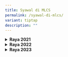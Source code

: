 ```yaml
---
title: Syawal di MLCS
permalink: /syawal-di-mlcs/
variant: tiptap
description: ""
---
```

<p></p>
<p></p>
<p></p>
<p></p>
<p></p>
<p></p>
<p></p>
<div data-type="detailGroup" class="isomer-accordion isomer-accordion-white">
<details class="isomer-details">
<summary><strong>Raya 2021</strong>
</summary>
<div data-type="detailsContent" class="isomer-details-content">
<div class="isomer-image-wrapper">
<img style="width: 70%;" height="auto" width="100%" alt="Syawal di MLCS 2021" src="/images/syawal-2021-di-mlcs.png">
</div>
<p><strong><em><u>Ucapan ikhlas rakan-rakan guru</u></em></strong>
<br><strong><u>Video</u></strong>
<br><strong>Pusat Bahasa Melayu Singapura (CDMLCS &amp; P/MTTs)</strong>
</p>
<div class="iframe-wrapper">
<iframe height="315" width="560" allowfullscreen="true" frameborder="0" src="https://www.youtube.com/embed/yitA1TQLkwY"></iframe>
</div>
<p><strong>Pusat Bahasa Melayu Singapura (AES Staff &amp; Support Staff)</strong>
</p>
<div class="iframe-wrapper">
<iframe height="315" width="560" allowfullscreen="true" frameborder="0" src="https://www.youtube.com/embed/e6M6ydQY9j4"></iframe>
</div>
<p><strong>Sekolah Rendah Jurong</strong>
</p>
<div class="iframe-wrapper">
<iframe height="315" width="560" allowfullscreen="true" frameborder="0" src="https://www.youtube.com/embed/ERSSCWvSWz0"></iframe>
</div>
<p><strong>Hai Sing Catholic School</strong>
</p>
<div class="iframe-wrapper">
<iframe height="315" width="560" allowfullscreen="true" frameborder="0" src="https://www.youtube.com/embed/i_ExNKbXu7A"></iframe>
</div>
<p><strong>Sekolah Menengah Speingfield</strong>
</p>
<div class="iframe-wrapper">
<iframe height="315" width="560" allowfullscreen="true" frameborder="0" src="https://www.youtube.com/embed/L_BCga1VEWY"></iframe>
</div>
<p><strong>Sekolah Rendah First Toa Payoh</strong>
</p>
<div class="iframe-wrapper">
<iframe height="315" width="560" allowfullscreen="true" frameborder="0" src="https://www.youtube.com/embed/LgHTO1r3sEM"></iframe>
</div>
<p><strong>Sekolah Rendah New Town</strong>
</p>
<div class="iframe-wrapper">
<iframe height="315" width="560" allowfullscreen="true" frameborder="0" src="https://www.youtube.com/embed/JC4B5jpVs84"></iframe>
</div>
<p><strong>Sekolah Rendah Riverside</strong>
</p>
<div class="iframe-wrapper">
<iframe height="315" width="560" allowfullscreen="true" frameborder="0" src="https://www.youtube.com/embed/_m3r7iqd9vk"></iframe>
</div>
<p><strong>Sekolah Rendah Rivervale</strong>
</p>
<div class="iframe-wrapper">
<iframe height="315" width="560" allowfullscreen="true" frameborder="0" src="https://www.youtube.com/embed/vQ6ud-AkhQY"></iframe>
</div>
<p><strong>Sekolah Rendah Westwood</strong>
</p>
<div class="iframe-wrapper">
<iframe height="315" width="560" allowfullscreen="true" frameborder="0" src="https://www.youtube.com/embed/T3x1Lqlpe4g"></iframe>
</div>
<p><strong>KAD DIGITAL</strong>
</p>
<p><strong>Unit Bahasa Melayu Bahagian Perancangan dan Pembangunan Kurikulum</strong>
</p>
<div class="iframe-wrapper">
<iframe height="315" width="560" allowfullscreen="true" frameborder="0" src="https://www.youtube.com/embed/ol-O6rJiudI"></iframe>
</div>
<p><strong>Sekolah Menengah Springfield</strong>
</p>
</div>
</details>
<details class="isomer-details">
<summary><strong>Raya 2022</strong>
</summary>
<div data-type="detailsContent" class="isomer-details-content">
<div class="isomer-image-wrapper">
<img style="width: 100%" height="auto" width="100%" alt="Syawal 2022" src="/images/mlcs-raya-2022-banner-gif.png">
</div>
<p><strong><em>Ucapan ikhlas rakan-rakan guru kita sempena Syawal.</em></strong>
</p>
<p><strong><u>Video</u></strong>
</p>
<p><strong>Pusat Bahasa Melayu Singapura</strong>
</p>
<div class="iframe-wrapper">
<iframe height="315" width="560" allowfullscreen="true" frameborder="0" src="https://www.youtube.com/embed/6NGsYtcewak"></iframe>
</div>
<p><strong>Sekolah Rendah Fuhua</strong>
</p>
<div class="iframe-wrapper">
<iframe height="315" width="560" allowfullscreen="true" frameborder="0" src="https://www.youtube.com/embed/4kiTFvOaWug"></iframe>
</div>
<p><strong>Sekolah Menengah Meridian</strong>
</p>
<div class="iframe-wrapper">
<iframe height="315" width="560" allowfullscreen="true" frameborder="0" src="https://www.youtube.com/embed/CTrQgGxZIJQ"></iframe>
</div>
<p><strong>Sekolah Rendah South View</strong>
</p>
<div class="iframe-wrapper">
<iframe height="315" width="560" allowfullscreen="true" frameborder="0" src="https://www.youtube.com/embed/d1TrQ5rzeeQ"></iframe>
</div>
<p><strong>Sekolah Rendah Yew Tee</strong>
</p>
<div class="iframe-wrapper">
<iframe height="315" width="560" allowfullscreen="true" frameborder="0" src="https://www.youtube.com/embed/QNSNh1p9P04"></iframe>
</div>
<p><strong>Sekolah Rendah Eunos</strong>
</p>
<div class="iframe-wrapper">
<iframe height="315" width="560" allowfullscreen="true" frameborder="0" src="https://www.youtube.com/embed/7iNN9mOs1iI"></iframe>
</div>
<p><strong>CHIJ Our Lady of the Nativity</strong>
</p>
<div class="iframe-wrapper">
<iframe height="315" width="560" allowfullscreen="true" frameborder="0" src="https://www.youtube.com/embed/5rZrL2_gc-8"></iframe>
</div>
<p><strong>Sekolah Rendah Zhangde</strong>
</p>
<div class="iframe-wrapper">
<iframe height="315" width="560" allowfullscreen="true" frameborder="0" src="https://www.youtube.com/embed/wpu012Fjzo8"></iframe>
</div>
<p><strong>Sekolah Rendah First Toa Payoh</strong>
</p>
<div class="iframe-wrapper">
<iframe height="315" width="560" allowfullscreen="true" frameborder="0" src="https://www.youtube.com/embed/dPV6sfrvEYU"></iframe>
</div>
<p><strong>Sekolah Rendah Tampines North</strong>
</p>
<div class="iframe-wrapper">
<iframe height="315" width="560" allowfullscreen="true" frameborder="0" src="https://www.youtube.com/embed/Erp14eO5Tsc"></iframe>
</div>
<p><strong>Sekolah Rendah Gongshang</strong>
</p>
<div class="iframe-wrapper">
<iframe height="315" width="560" allowfullscreen="true" frameborder="0" src="https://www.youtube.com/embed/yglEZ7pJYlo"></iframe>
</div>
<p><strong>Sekolah Rendah Rulang</strong>
</p>
<div class="iframe-wrapper">
<iframe height="315" width="560" allowfullscreen="true" frameborder="0" src="https://www.youtube.com/embed/Ti2MvfLxr20"></iframe>
</div>
<p><strong>Sekolah Menengah Commonwealth</strong>
</p>
<div class="iframe-wrapper">
<iframe height="315" width="560" allowfullscreen="true" frameborder="0" src="https://www.youtube.com/embed/3e39bLfAOZI"></iframe>
</div>
<p><strong>Sekolah Menengah St Margaret's</strong>
</p>
<div class="iframe-wrapper">
<iframe height="315" width="560" allowfullscreen="true" frameborder="0" src="https://www.youtube.com/embed/B4asagGGtls"></iframe>
</div>
<p><strong>Sekolah Rendah Frontier</strong>
</p>
<div class="iframe-wrapper">
<iframe height="315" width="560" allowfullscreen="true" frameborder="0" src="https://www.youtube.com/embed/XYVYbgQCzX8"></iframe>
</div>
<p><strong>Sekolah Menengah Queenstown</strong>
</p>
<div class="iframe-wrapper">
<iframe height="315" width="560" allowfullscreen="true" frameborder="0" src="https://www.youtube.com/embed/8e1bVskR4wc"></iframe>
</div>
<p><strong>Sekolah Menengah Ang Mo Kio</strong>
</p>
<div class="iframe-wrapper">
<iframe height="315" width="560" allowfullscreen="true" frameborder="0" src="https://www.youtube.com/embed/ZB1f45ohjwI"></iframe>
</div>
<p><strong>KAD DIGITAL</strong>
</p>
<p><strong>Maktab Rendah Anderson Serangoon</strong>
</p>
<div class="iframe-wrapper">
<iframe height="315" width="560" allowfullscreen="true" frameborder="0" src="https://www.youtube.com/embed/wAi48oftplo"></iframe>
</div>
<p><strong>Sekolah Rendah Junyuan</strong>
</p>
<div class="iframe-wrapper">
<iframe height="315" width="560" allowfullscreen="true" frameborder="0" src="https://www.youtube.com/embed/cXba-QDI88E"></iframe>
</div>
<p><strong>Sekolah Menengah Jurongville</strong>
</p>
<div class="iframe-wrapper">
<iframe height="315" width="560" allowfullscreen="true" frameborder="0" src="https://www.youtube.com/embed/mhignkX6y4c"></iframe>
</div>
<p><strong>Sekolah Menengah Commonwealth</strong>
</p>
<div class="iframe-wrapper">
<iframe height="315" width="560" allowfullscreen="true" frameborder="0" src="https://www.youtube.com/embed/8-X9bowfYAE"></iframe>
</div>
<p><strong>Sekolah Perempuan Paya Lebar Methodist (Rendah)</strong>
</p>
<div class="iframe-wrapper">
<iframe height="315" width="560" allowfullscreen="true" frameborder="0" src="https://www.youtube.com/embed/6iBk0IqKAlY"></iframe>
</div>
<p><strong>Sekolah Rendah White Sands</strong>
</p>
<div class="iframe-wrapper">
<iframe height="315" width="560" allowfullscreen="true" frameborder="0" src="https://www.youtube.com/embed/pxWraVrBRuQ"></iframe>
</div>
<p><strong>Sekolah Rendah Blangah Rise</strong>
</p>
<div class="iframe-wrapper">
<iframe height="315" width="560" allowfullscreen="true" frameborder="0" src="https://www.youtube.com/embed/1L8L7ylGrUM"></iframe>
</div>
<p><strong>Sekolah Gan Eng Seng (Menengah)</strong>
</p>
<div class="iframe-wrapper">
<iframe height="315" width="560" allowfullscreen="true" frameborder="0" src="https://www.youtube.com/embed/HImJtS9IT4w"></iframe>
</div>
<p><strong>Sekolah Rendah Fengshan</strong>
</p>
<div class="iframe-wrapper">
<iframe height="315" width="560" allowfullscreen="true" frameborder="0" src="https://www.youtube.com/embed/ySWKw1PO1V0"></iframe>
</div>
<p><strong>Sekolah Rendah Ahmad Ibrahim</strong>
</p>
<div class="iframe-wrapper">
<iframe height="315" width="560" allowfullscreen="true" frameborder="0" src="https://www.youtube.com/embed/sj0K9etbogA"></iframe>
</div>
<p><strong>Sekolah Rendah West Spring</strong>
</p>
<div class="iframe-wrapper">
<iframe height="315" width="560" allowfullscreen="true" frameborder="0" src="https://www.youtube.com/embed/fLvSdXPi5FQ"></iframe>
</div>
<p><strong>Sekolah Menengah Dunearn</strong>
</p>
<div class="iframe-wrapper">
<iframe height="315" width="560" allowfullscreen="true" frameborder="0" src="https://www.youtube.com/embed/60cQW-531Ns"></iframe>
</div>
<p><strong>Sekolah Rendah Eunos</strong>
</p>
<div class="iframe-wrapper">
<iframe height="315" width="560" allowfullscreen="true" frameborder="0" src="https://www.youtube.com/embed/eXR6Jh0D4Ow"></iframe>
</div>
<p><strong>Sekolah Rendah Ang Mo Kio</strong>
</p>
<div class="iframe-wrapper">
<iframe height="315" width="560" allowfullscreen="true" frameborder="0" src="https://www.youtube.com/embed/AwRVQtLt-dI"></iframe>
</div>
<p></p>
</div>
</details>
<details class="isomer-details">
<summary><strong>Raya 2023</strong>
</summary>
<div data-type="detailsContent" class="isomer-details-content">
<p><strong>Selamat Hari Raya Aidil Fitri 2023</strong>
</p>
<div class="isomer-image-wrapper">
<img style="width: 90%;" height="auto" width="100%" alt="Selamat Hari Raya 2023" src="/images/green%20modern%20happy%20eid%20al-fitr%20instagram%20post.png">
</div>
<div class="iframe-wrapper">
<iframe height="315" width="560" allowfullscreen="true" frameborder="0" src="https://www.youtube.com/embed/xHqV7MbKhIY?si=Sq729rc6Q570QVuh"></iframe>
</div>
<p></p>
</div>
</details>
</div>
<p></p>